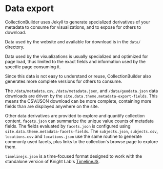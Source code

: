 # Data export

CollectionBuilder uses Jekyll to generate specialized derivatives of your metadata to consume for visualizations, and to expose for others to download.

Data used by the website and available for download is in the `data/` directory.

Data used by the visualizations is usually specialized and optimized for page load, thus limited to the exact fields and information used by the specific page consuming it.

Since this data is not easy to understand or reuse, CollectionBuilder also generates more complete versions for others to consume. 

The `/data/metadata.csv`, `/data/metadata.json`, and `/data/geodata.json` data downloads are driven by the `site.data.theme.metadata-export-fields`. 
This means the CSV/JSON download can be more complete, containing more fields than are displayed anywhere on the site.

Other data derivatives are provided to explore and quantify collection content.
`facets.json` can summarize the unique value counts of metadata fields. 
The fields evaluated by `facets.json` is configured using `site.data.theme.metadata-facets-fields`.
The `subjects.json`, `subjects.csv`, `locations.csv` and `locations.json` use the same routine to generate commonly used facets, plus links to the collection's browse page to explore them.

`timelinejs.json` is a time-focused format designed to work with the standalone version of Knight Lab's [TimelineJS](http://timeline.knightlab.com/).
